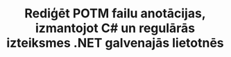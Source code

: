 ---
############################# Static ############################
layout: "auto-gen-gist"
draft: false
path: "lv/redaction/net/annotation/potm"
otherformats: CSV DOC DOCM DOCX DOT DOTM DOTX PDF POT PPS PPSM PPSX PPT PPTM PPTX RTF XLS XLSM XLSX XLT XLTM XLTX  

############################# Head ############################
head_title: "Rediģēt anotācijas POTM dokumentos, izmantojot regulārās izteiksmes, izmantojot .NET Core"
head_description: "Izņemiet sensitīvu informāciju anotācijās, izmantojot regulāro izteiksmi no dažādu formātu dokumentiem"

############################# Header ############################
title: "Rediģēt POTM failu anotācijas, izmantojot C# un regulārās izteiksmes .NET galvenajās lietotnēs"
description: "Atrodiet un noņemiet sensitīvu informāciju no Office un OpenOffice dokumentiem, izklājlapām un prezentācijām, kā arī POTM operētājsistēmās Windows, Linux un macOS"

################### SubMenu/Download Button #####################
submenu:
    enable: true

############################# About ############################
about:
    enable: true
    title: "Dokumenta anotācijas rediģēšana .NET API"
    content: |
        Viens no formāta neatkarīgs interfeiss sensitīvas un klasificētas informācijas dezinficēšanai no PDF, Word, Excel, PowerPoint dokumentiem un attēliem, tostarp iespēja mainīt metadatus un noņemt anotācijas. Izmantojot rīku GroupDocs.Redaction for .NET, varat rediģēt klasificēto informāciju un saglabāt rediģēto dokumentu mapē PDF, pārveidojot visas lapas rastra attēlos vai saglabāt dokumentu tā sākotnējā formātā turpmākai rediģēšanai.

############################# Steps ############################
steps:
    enable: true
    title_left: "Rediģēt anotācijas no POTM, izmantojot regulārās izteiksmes, izmantojot C#"
    content_left: |
        [GroupDocs.Redaction](lv//redaction/net/) ļauj .NET izstrādātājiem izmantot pilnu regulāro izteiksmju stiprumu, lai rediģētu POTM failu, veicot dažas vienkāršas darbības.

        *   Izveidojiet klases [Redactor](https://apireference.groupdocs.com/redaction/net/groupdocs.redaction/redactor) gadījumu un ielādējiet POTM failu
        *   Izveidojiet klases [AnnotationRedaction](https://apireference.groupdocs.com/redaction/net/groupdocs.redaction.redactions/annotationredaction) instanci, lai atrastu un aizstātu komentārus
        *   Izsaukt [Redactor.Apply](https://apireference.groupdocs.com/redaction/net/groupdocs.redaction/redactor/methods/apply/index) metodi ar AnnotationRedaction objektu
        
    title_right: "Kā izmantot GroupDocs rediģēšanas API"
    content_right: |
        Instalējiet pakotni no komandrindas kā ```nuget install GroupDocs.Redaction``` vai izmantojot Visual Studio pakotņu pārvaldnieka konsoli ar ```Install-Package GroupDocs.Redaction```. 
        Varat arī iegūt bezsaistes MSI instalēšanas programmu vai DLL failā no [downloads](https://downloads.groupdocs.com/redaction/net) un manuāli atsaukties uz to savā projektā.  
        
    code: |
        ```cs
        using (Redactor redactor = new Redactor(@"sample.potm"))
        {
        	redactor.Apply(new AnnotationRedaction("(?im:john)", "[redacted]"));
        	redactor.Save();
        }
        ```

############################# Demos ############################
demos:
    enable: true
############################# About Formats ############################
about_formats:
    enable: true
############################# More Formats ############################
more_formats:
    enable: true

############################# Back to top ###############################
back_to_top:
    enable: true
---